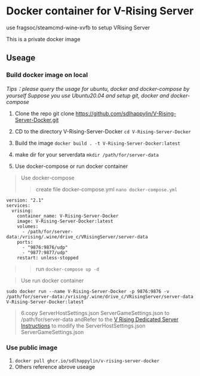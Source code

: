 # Docker container for V-Rising Server
use fragsoc/steamcmd-wine-xvfb to setup VRising Server

This is a private docker image 

## Useage

### Build docker image on local

*Tips：please query the usage for ubuntu, docker and docker-compose by yourself*
*Suppose you use Ubuntu20.04 and setup git, docker and docker-compose*

1. Clone the repo git clone https://github.com/sdlhappylin/V-Rising-Server-Docker.git
 
2. CD to the directory V-Rising-Server-Docker `cd V-Rising-Server-Docker`
 
3. Build the image `docker build . -t V-Rising-Server-Docker:latest`
 
4. make dir for your serverdata `mkdir /path/for/server-data`
 
5. Use docker-compose or run docker container 
> Use docker-compose
>> create file docker-compose.yml `nano docker-compose.yml`
```
version: "2.1"
services: 
  vrising: 
    container_name: V-Rising-Server-Docker
    image: V-Rising-Server-Docker:latest
    volumes: 
      - /path/for/server-data:/vrising/.wine/drive_c/VRisingServer/server-data
    ports: 
      - "9876:9876/udp"
      - "9877:9877/udp"
    restart: unless-stopped
```
>> run `docker-compose up -d`


>Use run docker container
```
sudo docker run --name V-Rising-Server-Docker -p 9876:9876 -v /path/for/server-data:/vrising/.wine/drive_c/VRisingServer/server-data V-Rising-Server-Docker:latest
```
> 6.copy ServerHostSettings.json ServerGameSettings.json to /path/for/server-data andRefer to the [V Rising Dedicated Server Instructions](https://github.com/StunlockStudios/vrising-dedicated-server-instructions)  to modify the ServerHostSettings.json ServerGameSettings.json 

### Use public image

1. `docker pull ghcr.io/sdlhappylin/v-rising-server-docker`
2. Others reference abrove useage
